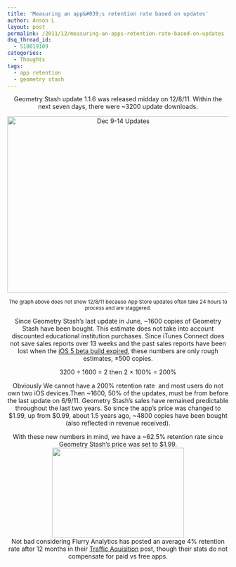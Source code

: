 ```yaml
---
title: 'Measuring an app&#039;s retention rate based on updates'
author: Anson L
layout: post
permalink: /2011/12/measuring-an-apps-retention-rate-based-on-updates
dsq_thread_id:
  - 510019109
categories:
  - Thoughts
tags:
  - app retention
  - geometry stash
---
```

<p style="text-align: center;">
  Geometry Stash update 1.1.6 was released midday on 12/8/11. Within the next seven days, there were ~3200 update downloads.
</p>

<p style="text-align: center;">
  <img class="aligncenter  wp-image-1191" title="Dec 9-14 Updates" src="https://ansonliu.com/wp-content/uploads/2011/12/updates-1.1.6.png" alt="Dec 9-14 Updates" width="512" height="401" />
</p>

<p style="text-align: center;">
  <small>The graph above does not show 12/8/11 because App Store updates often take 24 hours to process and are staggered.</small>
</p>

<p style="text-align: center;">
  Since Geometry Stash&#8217;s last update in June, ~1600 copies of Geometry Stash have been bought. This estimate does not take into account discounted educational institution purchases. Since iTunes Connect does not save sales reports over 13 weeks and the past sales reports have been lost when the <a title="iOS 5 beta 1 resetting" href="http://ansonliu.com/2011/08/ios-5-beta-1-resetting/" target="_blank">iOS 5 beta build expired</a>, these numbers are only rough estimates, ±500 copies.
</p>

<center>
  <!--more-->
</center>

<p style="text-align: center;">
  3200 ÷ 1600 = 2 then 2 × 100% = 200%
</p>

<p style="text-align: center;">
  Obviously We cannot have a 200% retention rate  and most users do not own two iOS devices.Then ~1600, 50% of the updates, must be from before the last update on 6/9/11. Geometry Stash&#8217;s sales have remained predictable throughout the last two years. So since the app&#8217;s price was changed to $1.99, up from $0.99, about 1.5 years ago, ~4800 copies have been bought (also reflected in revenue received).
</p>

<p style="text-align: center;">
  With these new numbers in mind, we have a ~62.5% retention rate since Geometry Stash&#8217;s price was set to $1.99.<br /> <img class="alignleft size-full wp-image-1200" title="User Retention" src="https://ansonliu.com/wp-content/uploads/2011/12/Flurry_UserRetention_MonthsSinceAcquisition_AppStoreANDandroidMarket-resized-600.png" alt="" width="300" height="204" /><br /> Not bad considering Flurry Analytics has posted an average 4% retention rate after 12 months in their <a href="http://blog.flurry.com/bid/76874/iOS-Android-Apps-Challenged-by-Traffic-Acquisition-Not-Discovery" target="_blank">Traffic Aquisition</a> post, though their stats do not compensate for paid vs free apps.
</p>